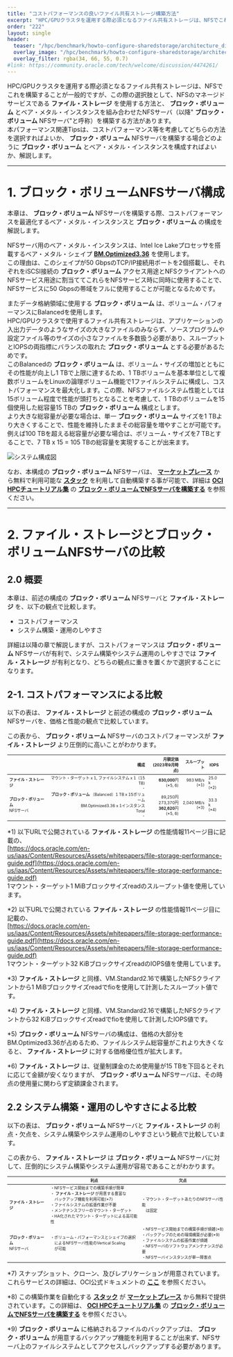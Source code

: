 ```yaml
---
title: "コストパフォーマンスの良いファイル共有ストレージ構築方法"
excerpt: "HPC/GPUクラスタを運用する際必須となるファイル共有ストレージは、NFSでこれを構築することが一般的ですが、この際の選択肢として、NFSのマネージドサービスであるファイル・ストレージを使用する方法と、ブロック・ボリュームとベア・メタル・インスタンスを組み合わせたNFSサーバを構築する方法があります。本パフォーマンス関連Tipsは、コストパフォーマンス等を考慮してどちらの方法を選択すればよいか、ブロック・ボリュームとベア・メタル・インスタンスを組み合わせたNFSサーバを構築する場合どのようにブロック・ボリュームとベア・メタル・インスタンスを構成すればよいか、解説します。"
order: "222"
layout: single
header:
  teaser: "/hpc/benchmark/howto-configure-sharedstorage/architecture_diagram.png"
  overlay_image: "/hpc/benchmark/howto-configure-sharedstorage/architecture_diagram.png"
  overlay_filter: rgba(34, 66, 55, 0.7)
#link: https://community.oracle.com/tech/welcome/discussion/4474261/
---
```

<style>
table, th, td {
    font-size: 80%;
}
</style>

HPC/GPUクラスタを運用する際必須となるファイル共有ストレージは、NFSでこれを構築することが一般的ですが、この際の選択肢として、NFSのマネージドサービスである **ファイル・ストレージ** を使用する方法と、 **ブロック・ボリューム** とベア・メタル・インスタンスを組み合わせたNFSサーバ（以降" **ブロック・ボリューム** NFSサーバ"と呼称）を構築する方法があります。  
本パフォーマンス関連Tipsは、コストパフォーマンス等を考慮してどちらの方法を選択すればよいか、 **ブロック・ボリューム** NFSサーバを構築する場合どのように **ブロック・ボリューム** とベア・メタル・インスタンスを構成すればよいか、解説します。
   
***
# 1. ブロック・ボリュームNFSサーバ構成

本章は、 **ブロック・ボリューム** NFSサーバを構築する際、コストパフォーマンスを最適化するベア・メタル・インスタンスと **ブロック・ボリューム** の構成を解説します。

NFSサーバ用のベア・メタル・インスタンスは、Intel Ice Lakeプロセッサを搭載するベア・メタル・シェイプ **[BM.Optimized3.36](https://docs.oracle.com/ja-jp/iaas/Content/Compute/References/computeshapes.htm#bm-hpc-optimized)**  を使用します。  
この理由は、このシェイプが50 GbpsのTCP/IP接続用ポートを2個搭載し、それぞれをiSCSI接続の **ブロック・ボリューム** アクセス用途とNFSクライアントへのNFSサービス用途に割当ててこれらをNFSサービス時に同時に使用することで、NFSサービスに50 Gbpsの帯域をフルに使用することが可能となるためです。

またデータ格納領域に使用する **ブロック・ボリューム** は、ボリューム・パフォーマンスにBalancedを使用します。  
HPC/GPUクラスタで使用するファイル共有ストレージは、アプリケーションの入出力データのようなサイズの大きなファイルのみならず、ソースプログラムや設定ファイル等のサイズの小さなファイルを多数扱う必要があり、スループットとIOPSの両指標にバランスの取れた **ブロック・ボリューム** とする必要があるためです。  
このBalancedの **ブロック・ボリューム** は、ボリューム・サイズの増加とともにその性能が向上し1 TBで上限に達するため、1 TBボリュームを基本単位として複数ボリュームをLinuxの論理ボリューム機能で1ファイルシステムに構成し、コストパフォーマンスを最大化します。この際、NFSファイルシステム性能としては15ボリューム程度で性能が頭打ちとなることを考慮して、1 TBのボリュームを15個使用した総容量15 TBの **ブロック・ボリューム** 構成とします。  
より大きな総容量が必要な場合は、単一 **ブロック・ボリューム** サイズを1 TBより大きくすることで、性能を維持したままその総容量を増やすことが可能です。  
例えば100 TBを超える総容量が必要な場合は、ボリューム・サイズを7 TBとすることで、7 TB x 15 = 105 TBの総容量を実現することが出来ます。

![システム構成図](architecture_diagram.png)

なお、本構成の **ブロック・ボリューム** NFSサーバは、 **[マーケットプレース](/ocitutorials/hpc/#5-5-マーケットプレイス)** から無料で利用可能な **[スタック](/ocitutorials/hpc/#5-3-スタック)** を利用して自動構築する事が可能で、詳細は **[OCI HPCチュートリアル集](/ocitutorials/hpc/#1-oci-hpcチュートリアル集)** の **[ブロック・ボリュームでNFSサーバを構築する](/ocitutorials/hpc/spinup-nfs-server/)** を参照ください。

***
# 2. ファイル・ストレージとブロック・ボリュームNFSサーバの比較

## 2.0 概要

本章は、前述の構成の **ブロック・ボリューム** NFSサーバと **ファイル・ストレージ** を、以下の観点で比較します。

- コストパフォーマンス
- システム構築・運用のしやすさ

詳細は以降の章で解説しますが、コストパフォーマンスは **ブロック・ボリューム** NFSサーバが有利で、システム構築やシステム運用のしやすさでは **ファイル・ストレージ** が有利となり、どちらの観点に重きを置くかで選択することになります。

## 2-1. コストパフォーマンスによる比較

以下の表は、 **ファイル・ストレージ** と前述の構成の **ブロック・ボリューム** NFSサーバを、価格と性能の観点で比較しています。

この表から、 **ブロック・ボリューム** NFSサーバのコストパフォーマンスが **ファイル・ストレージ** より圧倒的に高いことがわかります。

|                  | 構成                                                                             | 月額定価<br>(2023年9月時点)                             | スループット              | IOPS            |     |
| ---------------- | -----------------------------------------------------------------------------: | ----------------------------------------------: | ------------------: | --------------- | --- |
| **ファイル・ストレージ**        | マウント・ターゲット x 1, ファイルシステム x 1（15 TB)<br>-                                                | **630,000**円<br>(\*5, 6)                        | 983 MB/s<br>(\*1)   | 25.0 k<br>(\*2) |     |
| **ブロック・ボリューム** <br>NFSサーバ | **ブロック・ボリューム** （Balanced）1 TB x 15ボリューム<br>BM.Optimized3.36 x 1インスタンス<br>Total<br>- | 89,250円<br>273,370円<br>**362,620**円<br>(\*5, 6) | 2,040 MB/s<br>(\*3) | 33.3 k<br>(\*4) |     |
|                  |                                                                                |                                                 |                     |                 |     |

*1) 以下URLで公開されている **ファイル・ストレージ** の性能情報11ページ目に記載の、  
[https://docs.oracle.com/en-us/iaas/Content/Resources/Assets/whitepapers/file-storage-performance-guide.pdf](https://docs.oracle.com/en-us/iaas/Content/Resources/Assets/whitepapers/file-storage-performance-guide.pdf)  
1マウント・ターゲット1 MiBブロックサイズreadのスループット値を使用しています。

*2) 以下URLで公開されている **ファイル・ストレージ** の性能情報11ページ目に記載の、  
[https://docs.oracle.com/en-us/iaas/Content/Resources/Assets/whitepapers/file-storage-performance-guide.pdf](https://docs.oracle.com/en-us/iaas/Content/Resources/Assets/whitepapers/file-storage-performance-guide.pdf)  
1マウント・ターゲット32 KiBブロックサイズreadのIOPS値を使用しています。

*3) **ファイル・ストレージ** と同様、VM.Standard2.16で構築したNFSクライアントから1 MiBブロックサイズreadでfioを使用して計測したスループット値です。

*4) **ファイル・ストレージ** と同様、VM.Standard2.16で構築したNFSクライアントから32 KiBブロックサイズreadでfioを使用して計測したIOPS値です。

*5) **ブロック・ボリューム** NFSサーバの構成は、価格の大部分をBM.Optimized3.36が占めるため、ファイルシステム総容量がこれより大きくなると、 **ファイル・ストレージ** に対する価格優位性が拡大します。  

*6) **ファイル・ストレージ** は、従量制課金のため使用量が15 TBを下回るとそれに応じて金額が安くなりますが、 **ブロック・ボリューム** NFSサーバは、その時点の使用量に関わらず定額課金されます。

## 2.2 システム構築・運用のしやすさによる比較

以下の表は、 **ブロック・ボリューム** NFSサーバと **ファイル・ストレージ** の利点・欠点を、システム構築やシステム運用のしやすさという観点で比較しています。

この表から、 **ファイル・ストレージ** は **ブロック・ボリューム** NFSサーバに対して、圧倒的にシステム構築やシステム運用が容易であることがわかります。

|                      | 利点                                                                                                       | 欠点                                                                                     |
| -------------------- | -------------------------------------------------------------------------------------------------------- | -------------------------------------------------------------------------------------- |
| **ファイル・ストレージ**            | ・NFSサービス開始までの構築手順が簡単<br>・ **ファイル・ストレージ** が用意する豊富な<br>　バックアップ機能を利用可能(\*7)<br>・ファイルシステムの拡張作業が不要<br>・メンテナンスフリーのマウント・ターゲット<br>・HA化されたマウント・ターゲットによる高可能性 | ・マウント・ターゲットあたりのNFSサーバ性能<br>　は固定                                                                                       |
| **ブロック・ボリューム** <br>NFSサーバ | ・ボリューム・パフォーマンスとシェイプの選択<br>　によるNFSサーバ性能のVertical Scaling<br>　が可能                                                                                                         | ・NFSサービス開始までの構築手順が煩雑(\*8)<br>・バックアップのための環境構築が必要(\*9)<br>・ファイルシステムの拡張作業が煩雑<br>・NFSサーバのソフトウェアメンテナンスが必要<br>・NFSサーバインスタンスが単一障害点 |
|                      |                                                                                                          |                                                                                        |

*7) スナップショット、クローン、及びレプリケーションが用意されています。これらサービスの詳細は、OCI公式ドキュメントの **[ここ](https://docs.oracle.com/ja-jp/iaas/Content/File/home.htm)** を参照ください。

*8) この構築作業を自動化する **[スタック](/ocitutorials/hpc/#5-3-スタック)** が **[マーケットプレース](/ocitutorials/hpc/#5-5-マーケットプレイス)** から無料で提供されています。この詳細は、 **[OCI HPCチュートリアル集](/ocitutorials/hpc/#1-oci-hpcチュートリアル集)** の **[ブロック・ボリュームでNFSサーバを構築する](/ocitutorials/hpc/spinup-nfs-server/)** を参照ください。

*9) **ブロック・ボリューム** に格納されるファイルのバックアップは、 **ブロック・ボリューム** が用意するバックアップ機能を利用することが出来ず、NFSサーバ上のファイルシステムとしてアクセスしバックアップする必要があります。